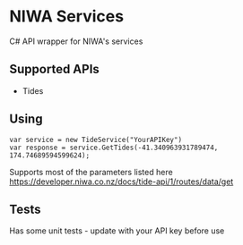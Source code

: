 # NIWA Services

C# API wrapper for NIWA's services

## Supported APIs

* Tides

## Using

```
var service = new TideService("YourAPIKey")
var response = service.GetTides(-41.340963931789474, 174.74689594599624);
```

Supports most of the parameters listed here https://developer.niwa.co.nz/docs/tide-api/1/routes/data/get

## Tests

Has some unit tests - update with your API key before use
